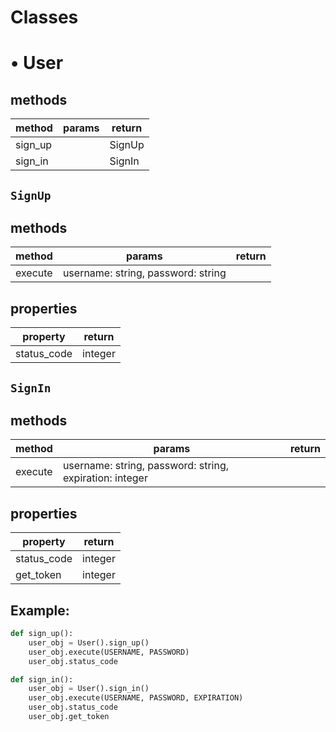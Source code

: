 # Classes

# • User
## methods
| method | params | return |
| - | - | - |
| sign_up | | SignUp | |
| sign_in | | SignIn | |

## `SignUp`
## methods
| method | params | return |
| - | - | - |
| execute | username: string, password: string | | |

## properties
| property | return |
| - | - |
| status_code | integer | |

## `SignIn`
## methods
| method | params | return |
| - | - | - |
| execute | username: string, password: string, expiration: integer | | |

## properties
| property | return |
| - | - |
| status_code | integer | |
| get_token | integer | |

## Example:
```python
def sign_up():
    user_obj = User().sign_up()
    user_obj.execute(USERNAME, PASSWORD)
    user_obj.status_code

def sign_in():
    user_obj = User().sign_in()
    user_obj.execute(USERNAME, PASSWORD, EXPIRATION)
    user_obj.status_code
    user_obj.get_token
```
